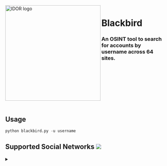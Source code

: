 <img alt="IDOR logo" align="left" width="300" height="300" src="https://github.com/sampzzz/src/blob/master/blackbird-logo.png">
<h1>Blackbird</h1>

### An OSINT tool to search for accounts by username across 64 sites.</br></br></br></br></br></br></br></br>

## Usage
```python
python blackbird.py -u username
```

## Supported Social Networks <a name="zongo"></a> ![](https://img.shields.io/badge/63--red)
<details>
  <summary></summary>
  
1. Facebook
2. YouTube
3. Twitter
4. Telegram
5. TikTok
6. Tinder
7. Instagram
8. Pinterest
9. Snapchat
10. Reddit
11. Soundcloud
12. Github
13. Steam
14. Linktree
15. Xbox Gamertag
16. Twitter Archived
17. Xvideos
18. PornHub
19. Xhamster
20. Periscope
21. Ask FM
22. Vimeo
23. Twitch
24. Pastebin
25. WordPress
26. AllMyLinks
27. Buzzeed
28. Jsiddle
29. Sourceorge
30. Kickstarter
31. Smule
32. Blogspot
33. Tradingview
34. Internet Archive
35. Alura
36. Behance
37. MySpace
38. Disqus
39. Slideshare
40. Rumble
41. TripAdvisor
42. Ebay
43. RedBubble
44. Kik
45. Roblox
46. Armor Games
47. ortnite Tracker
48. Duolingo
49. Chess
50. Shopify
51. Untappd
52. Last FM
53. Cash APP
54. Imgur
55. Trello
56. MCUUID Minecraft
57. Patreon
58. DockerHub
59. Kongregate
60. Vine
61. Gamespot
62. Shutterstock
63. Chaturbate
64. ProtonMail
</details>
